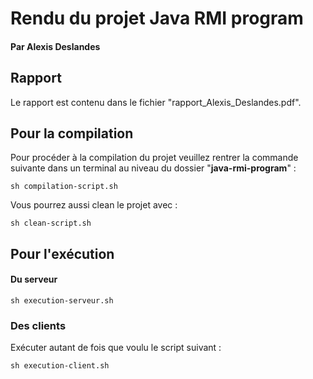 # Rendu du projet Java RMI program

#### Par Alexis Deslandes

## Rapport

Le rapport est contenu dans le fichier "rapport_Alexis_Deslandes.pdf".

## Pour la compilation

Pour procéder à la compilation du projet veuillez rentrer la commande suivante dans un terminal au niveau du dossier "**java-rmi-program**" :

```
sh compilation-script.sh
```

Vous pourrez aussi clean le projet avec :

```
sh clean-script.sh
```

## Pour l'exécution

#### Du serveur

```
sh execution-serveur.sh
```

### Des clients

Exécuter autant de fois que voulu le script suivant :

```
sh execution-client.sh
```
